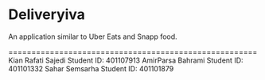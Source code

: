 # Deliveryiva
An application similar to Uber Eats and Snapp food.

======================================================
Kian Rafati Sajedi  Student ID: 401107913
AmirParsa Bahrami   Student ID: 401101332
Sahar Semsarha      Student ID: 401101879

